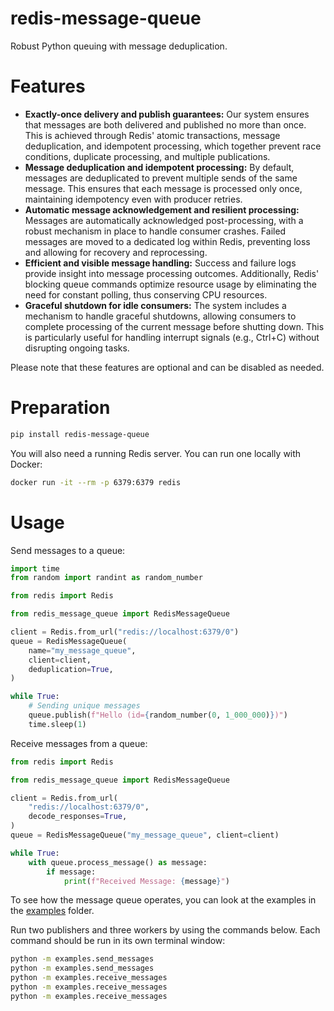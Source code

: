 # redis-message-queue

Robust Python queuing with message deduplication.

# Features

* **Exactly-once delivery and publish guarantees:** Our system ensures that messages are both delivered and published no more than once. This is achieved through Redis' atomic transactions, message deduplication, and idempotent processing, which together prevent race conditions, duplicate processing, and multiple publications.
* **Message deduplication and idempotent processing:** By default, messages are deduplicated to prevent multiple sends of the same message. This ensures that each message is processed only once, maintaining idempotency even with producer retries.
* **Automatic message acknowledgement and resilient processing:** Messages are automatically acknowledged post-processing, with a robust mechanism in place to handle consumer crashes. Failed messages are moved to a dedicated log within Redis, preventing loss and allowing for recovery and reprocessing.
* **Efficient and visible message handling:** Success and failure logs provide insight into message processing outcomes. Additionally, Redis' blocking queue commands optimize resource usage by eliminating the need for constant polling, thus conserving CPU resources.
* **Graceful shutdown for idle consumers:** The system includes a mechanism to handle graceful shutdowns, allowing consumers to complete processing of the current message before shutting down. This is particularly useful for handling interrupt signals (e.g., Ctrl+C) without disrupting ongoing tasks.

Please note that these features are optional and can be disabled as needed.

# Preparation

```bash
pip install redis-message-queue
```

You will also need a running Redis server. You can run one locally with Docker:

```bash
docker run -it --rm -p 6379:6379 redis
```

# Usage

Send messages to a queue:

```python
import time
from random import randint as random_number

from redis import Redis

from redis_message_queue import RedisMessageQueue

client = Redis.from_url("redis://localhost:6379/0")
queue = RedisMessageQueue(
    name="my_message_queue",
    client=client,
    deduplication=True,
)

while True:
    # Sending unique messages
    queue.publish(f"Hello (id={random_number(0, 1_000_000)})")
    time.sleep(1)
```

Receive messages from a queue:

```python
from redis import Redis

from redis_message_queue import RedisMessageQueue

client = Redis.from_url(
    "redis://localhost:6379/0",
    decode_responses=True,
)
queue = RedisMessageQueue("my_message_queue", client=client)

while True:
    with queue.process_message() as message:
        if message:
            print(f"Received Message: {message}")
```

To see how the message queue operates, you can look at the examples in the [examples](https://github.com/Elijas/redis-message-queue/tree/main/examples) folder. 

Run two publishers and three workers by using the commands below. Each command should be run in its own terminal window:

```bash
python -m examples.send_messages
python -m examples.send_messages
python -m examples.receive_messages
python -m examples.receive_messages
python -m examples.receive_messages
```
